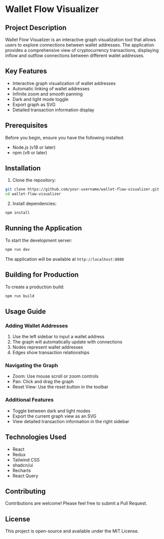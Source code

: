 
# Wallet Flow Visualizer

## Project Description

Wallet Flow Visualizer is an interactive graph visualization tool that allows users to explore connections between wallet addresses. The application provides a comprehensive view of cryptocurrency transactions, displaying inflow and outflow connections between different wallet addresses.

## Key Features

- Interactive graph visualization of wallet addresses
- Automatic linking of wallet addresses 
- Infinite zoom and smooth panning
- Dark and light mode toggle
- Export graph as SVG
- Detailed transaction information display

## Prerequisites

Before you begin, ensure you have the following installed:
- Node.js (v18 or later)
- npm (v9 or later)

## Installation

1. Clone the repository:
```bash
git clone https://github.com/your-username/wallet-flow-visualizer.git
cd wallet-flow-visualizer
```

2. Install dependencies:
```bash
npm install
```

## Running the Application

To start the development server:
```bash
npm run dev
```

The application will be available at `http://localhost:8080`

## Building for Production

To create a production build:
```bash
npm run build
```

## Usage Guide

### Adding Wallet Addresses

1. Use the left sidebar to input a wallet address
2. The graph will automatically update with connections
3. Nodes represent wallet addresses
4. Edges show transaction relationships

### Navigating the Graph

- Zoom: Use mouse scroll or zoom controls
- Pan: Click and drag the graph
- Reset View: Use the reset button in the toolbar

### Additional Features

- Toggle between dark and light modes
- Export the current graph view as an SVG
- View detailed transaction information in the right sidebar

## Technologies Used

- React
- Redux
- Tailwind CSS
- shadcn/ui
- Recharts
- React Query

## Contributing

Contributions are welcome! Please feel free to submit a Pull Request.

## License

This project is open-source and available under the MIT License.
